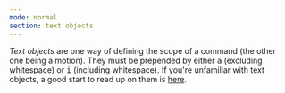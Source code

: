 ```yaml
---
mode: normal
section: text objects
---
```

_Text objects_ are one way of defining the scope of a command (the other one being a motion).
They must be prepended by either <kbd>a</kbd> (excluding whitespace) or <kbd>i</kbd> (including whitespace).
If you're unfamiliar with text objects, a good start to read up on them is [here](https://blog.carbonfive.com/vim-text-objects-the-definitive-guide/).
